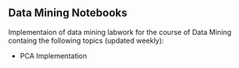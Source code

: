 ## Data Mining Notebooks

Implementaion of data mining labwork for the course of Data Mining containg the following topics (updated weekly):
- PCA Implementation
